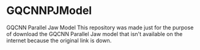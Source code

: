 # GQCNNPJModel
GQCNN Parallel Jaw Model
This repository was made just for the purpose of download the GQCNN Parallel Jaw model that isn't available on the internet because the original link is down.
